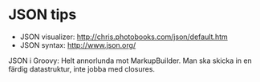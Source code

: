 # JSON tips #


* JSON visualizer: http://chris.photobooks.com/json/default.htm
* JSON syntax: http://www.json.org/

JSON i Groovy: Helt annorlunda mot MarkupBuilder. Man ska skicka in en färdig datastruktur, inte jobba med closures.


